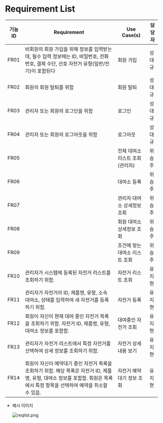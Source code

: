 # Requirement List

| 기능 ID | Requirement | Use Case(s) | 담당자 |
| --- | --- | --- | --- |
| FR01 | 비회원의 회원 가입을 위해 정보를 입력받는데, 필수 입력 정보에는 ID, 비밀번호, 전화번호, 결제 수단, 선호 자전거 유형(일반/전기)이 포함된다 | 회원 가입 | 성대규 |
| FR02 | 회원의 회원 탈퇴를 위함 | 회원 탈퇴 | 성대규 |
| FR03 | 관리자 또는 회원의 로그인을 위함 | 로그인 | 성대규 |
| FR04 | 관리자 또는 회원의 로그아웃을 위함 | 로그아웃 | 성대규 |
| FR05 |  | 전체 대여소 리스트 조회 (관리자) | 위승주 |
| FR06 |  | 대여소 등록 | 위승주 |
| FR07 |  | 관리자 대여소 상세정보 조회 | 위승주 |
| FR08 |  | 회원 대여소 상세정보 조회 | 위승주 |
| FR09 |  | 조건에 맞는 대여소 리스트 조회 | 위승주 |
| FR10 | 관리자가 시스템에 등록된 자전거 리스트를 조회하기 위함. | 자전거 리스트 조회 | 유지현 |
| FR11 | 관리자가 자전거의 ID, 제품명, 유형, 소속 대여소, 상태를 입력하여 새 자전거를 등록하기 위함. | 자전거 등록 | 유지현 |
| FR12 | 회원이 자신이 현재 대여 중인 자전거 목록을 조회하기 위함. 자전거 ID, 제품명, 유형, 대여소 정보를 포함함. | 대여중인 자전거 조회 | 유지현 |
| FR13 | 관리자가 자전거 리스트에서 특정 자전거를 선택하여 상세 정보를 조회하기 위함. | 자전거 상세내용 보기 | 유지현 |
| FR14 | 회원이 자신이 예약대기 중인 자전거 목록을 조회하기 위함. 해당 목록은 자전거 ID, 제품명, 유형, 대여소 정보를 포함함. 회원은 목록에서 특정 항목을 선택하여 예약을 취소할 수 있음. | 자전거 예약대기 정보 조회 | 유지현 |
- 예시 이미지
    
    ![reqlist.png](reqlist.png)